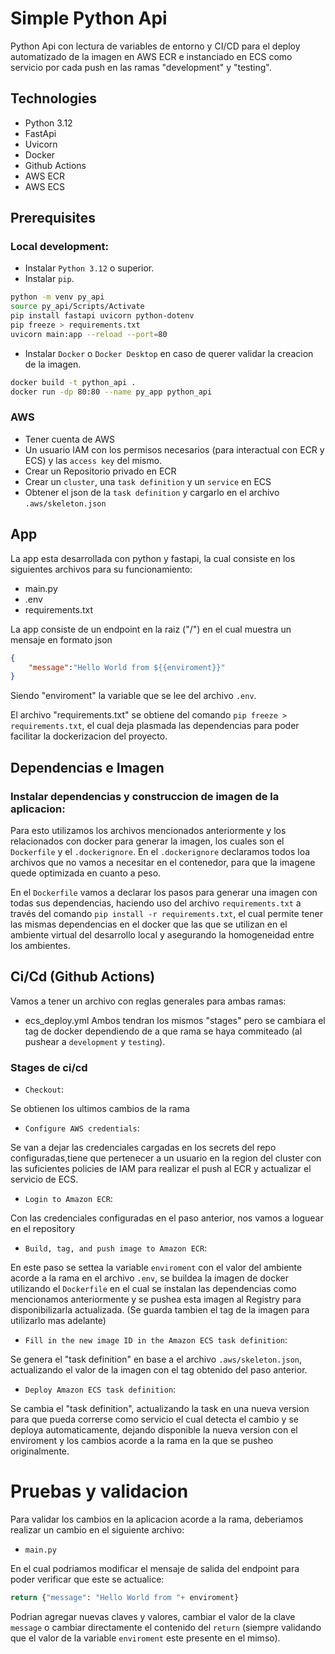 # Simple Python Api

Python Api con lectura de variables de entorno y CI/CD para el deploy automatizado de la imagen en AWS ECR e instanciado en ECS como servicio por cada push en las ramas "development" y "testing". 

## Technologies
- Python 3.12
- FastApi
- Uvicorn
- Docker
- Github Actions
- AWS ECR
- AWS ECS 

## Prerequisites
### Local development:
- Instalar `Python 3.12` o superior.
- Instalar `pip`.
``` bash
python -m venv py_api
source py_api/Scripts/Activate
pip install fastapi uvicorn python-dotenv
pip freeze > requirements.txt
uvicorn main:app --reload --port=80
```
- Instalar  `Docker` o `Docker Desktop` en caso de querer validar la creacion de la imagen.
```bash
docker build -t python_api .
docker run -dp 80:80 --name py_app python_api
```
### AWS 
- Tener cuenta de AWS
- Un usuario IAM con los permisos necesarios (para interactual con ECR y ECS) y las `access key` del mismo. 
- Crear un Repositorio privado en ECR
- Crear un `cluster`, una `task definition` y un `service` en ECS
- Obtener el json de la `task definition` y cargarlo en el archivo `.aws/skeleton.json`


## App 
La app esta desarrollada con python y fastapi, la cual consiste en los siguientes archivos para su funcionamiento:
- main.py
- .env
- requirements.txt

La app consiste de un endpoint en la raiz ("/") en el cual muestra un mensaje en formato json
```json
{
    "message":"Hello World from ${{enviroment}}"
}
```
Siendo "enviroment" la variable que se lee del archivo `.env`.

El archivo "requirements.txt" se obtiene del comando `pip freeze > requirements.txt`, el cual deja plasmada las dependencias para poder facilitar la dockerizacion del proyecto.

## Dependencias e Imagen 
### Instalar dependencias y construccion de imagen de la aplicacion:
Para esto utilizamos los archivos mencionados anteriormente y los relacionados con docker para generar la imagen, los cuales son el `Dockerfile` y el `.dockerignore`.
En el `.dockerignore` declaramos todos loa archivos que no vamos a necesitar en el contenedor, para que la imagene quede optimizada en cuanto a peso.

En el `Dockerfile` vamos a declarar los pasos para generar una imagen con todas sus dependencias, haciendo uso del archivo `requirements.txt` a través del comando `pip install -r requirements.txt`, el cual permite tener las mismas dependencias en el docker que las que se utilizan en el ambiente virtual del desarrollo local y asegurando la homogeneidad entre los ambientes.

## Ci/Cd (Github Actions)
Vamos a tener un archivo con reglas generales para ambas ramas:
- ecs_deploy.yml
Ambos tendran los mismos "stages" pero se cambiara el tag de docker dependiendo de a que rama se haya commiteado (al pushear a `development` y  `testing`).

### Stages de ci/cd

- `Checkout`:

Se obtienen los ultimos cambios de la rama

- `Configure AWS credentials`:

Se van a dejar las credenciales cargadas en los secrets del  repo configuradas,tiene que pertenecer a un usuario en la region del cluster con las suficientes policies de IAM para realizar el push al ECR y actualizar el servicio de ECS. 

- `Login to Amazon ECR`:

Con las credenciales configuradas en el paso anterior, nos vamos a loguear en el repository

- `Build, tag, and push image to Amazon ECR`:

En este paso se settea la variable `enviroment` con el valor del ambiente acorde a la rama en el archivo `.env`, se buildea la imagen de docker utilizando el `Dockerfile` en el cual se instalan las dependencias como mencionamos anteriormente y se pushea esta imagen al Registry para disponibilizarla actualizada. (Se guarda tambien el tag de la imagen para utilizarlo mas adelante)

- `Fill in the new image ID in the Amazon ECS task definition`:

Se genera el "task definition" en base a el archivo `.aws/skeleton.json`, actualizando el valor de la imagen con el tag obtenido del paso anterior.

- `Deploy Amazon ECS task definition`:

Se cambia el "task definition", actualizando la task en una nueva version para que pueda correrse como servicio el cual detecta el cambio y se deploya automaticamente, dejando disponible la nueva version con el enviroment y los cambios acorde a la rama en la que se pusheo originalmente.

# Pruebas y validacion

Para validar los cambios en la aplicacion acorde a la rama, deberiamos realizar un cambio en el siguiente archivo:
- `main.py` 

En el cual podriamos modificar el mensaje de salida del endpoint para poder verificar que este se actualice:
```python
return {"message": "Hello World from "+ enviroment}
```
Podrian agregar nuevas claves y valores, cambiar el valor de la clave `message` o cambiar directamente el contenido del `return` (siempre validando que el valor de la variable `enviroment` este presente en el mimso).
